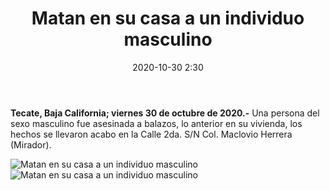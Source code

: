 ﻿---
layout: blog
title:  "Matan en su casa a un individuo masculino"
date:   2020-10-30 2:30 
categories: tecate
permalink: /:categories/:title:output_ext
image: /img/cnr/matan-a-hombre.jpg
alt: "Rosarito Centro"
autor: "CNR Noticias - Canal 73"
---


**Tecate, Baja California; viernes 30 de octubre de 2020.-** Una persona del sexo masculino fue asesinada   a balazos, lo anterior en su vivienda, los hechos se llevaron acabo en la Calle 2da. S/N Col. Maclovio Herrera (Mirador).

<div id="carouselExampleSlidesOnly" class="carousel slide" data-ride="carousel">
  <div class="carousel-inner">
    <div class="carousel-item active">
       <img class="d-block w-100" src="/img/cnr/matan-a-hombre.jpg" loading="lazy"  alt="Matan en su casa a un individuo masculino">
    </div>
    <div class="carousel-item">
      <img class="d-block w-100" src="/img/cnr/matan-a-hombre-2.jpg" loading="lazy"  alt="Matan en su casa a un individuo masculino">
    </div>
  </div>
</div>